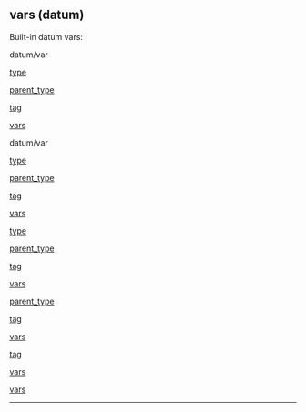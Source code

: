 

 vars (datum)
--------------



 Built-in datum vars:





 datum/var
 

[type](#/datum/var/type) 

[parent\_type](#/datum/var/parent_type) 

[tag](#/datum/var/tag) 

[vars](#/datum/var/vars) 






 datum/var


[type](#/datum/var/type) 

[parent\_type](#/datum/var/parent_type) 

[tag](#/datum/var/tag) 

[vars](#/datum/var/vars) 




[type](#/datum/var/type)

[parent\_type](#/datum/var/parent_type) 

[tag](#/datum/var/tag) 

[vars](#/datum/var/vars) 



[parent\_type](#/datum/var/parent_type)

[tag](#/datum/var/tag) 

[vars](#/datum/var/vars) 


[tag](#/datum/var/tag)

[vars](#/datum/var/vars) 

[vars](#/datum/var/vars)


---


